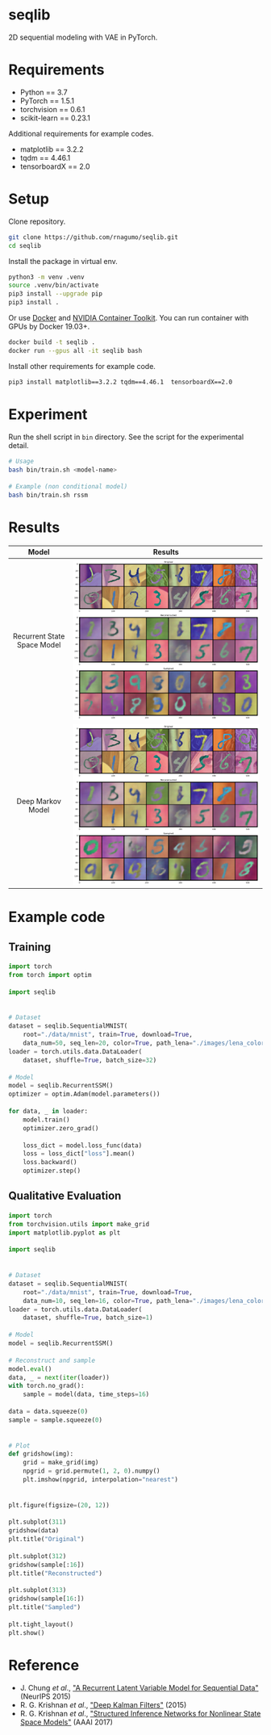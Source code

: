 
# seqlib

2D sequential modeling with VAE in PyTorch.

# Requirements

* Python == 3.7
* PyTorch == 1.5.1
* torchvision == 0.6.1
* scikit-learn == 0.23.1

Additional requirements for example codes.

* matplotlib == 3.2.2
* tqdm == 4.46.1
* tensorboardX == 2.0

# Setup

Clone repository.

```bash
git clone https://github.com/rnagumo/seqlib.git
cd seqlib
```

Install the package in virtual env.

```bash
python3 -m venv .venv
source .venv/bin/activate
pip3 install --upgrade pip
pip3 install .
```

Or use [Docker](https://docs.docker.com/get-docker/) and [NVIDIA Container Toolkit](https://github.com/NVIDIA/nvidia-docker). You can run container with GPUs by Docker 19.03+.

```bash
docker build -t seqlib .
docker run --gpus all -it seqlib bash
```

Install other requirements for example code.

```bash
pip3 install matplotlib==3.2.2 tqdm==4.46.1  tensorboardX==2.0
```

# Experiment

Run the shell script in `bin` directory. See the script for the experimental detail.

```bash
# Usage
bash bin/train.sh <model-name>

# Example (non conditional model)
bash bin/train.sh rssm
```

# Results

|Model|Results|
|:-:|:-:|
|Recurrent State Space Model|![rssm](./images/rssm_seqmnist.png)|
|Deep Markov Model|![dmm](./images/dmm_seqmnist.png)|

# Example code

## Training

```python
import torch
from torch import optim

import seqlib


# Dataset
dataset = seqlib.SequentialMNIST(
    root="./data/mnist", train=True, download=True,
    data_num=50, seq_len=20, color=True, path_lena="./images/lena_color.gif")
loader = torch.utils.data.DataLoader(
    dataset, shuffle=True, batch_size=32)

# Model
model = seqlib.RecurrentSSM()
optimizer = optim.Adam(model.parameters())

for data, _ in loader:
    model.train()
    optimizer.zero_grad()

    loss_dict = model.loss_func(data)
    loss = loss_dict["loss"].mean()
    loss.backward()
    optimizer.step()
```

## Qualitative Evaluation

```python
import torch
from torchvision.utils import make_grid
import matplotlib.pyplot as plt

import seqlib


# Dataset
dataset = seqlib.SequentialMNIST(
    root="./data/mnist", train=True, download=True,
    data_num=10, seq_len=16, color=True, path_lena="./images/lena_color.gif")
loader = torch.utils.data.DataLoader(
    dataset, shuffle=True, batch_size=1)

# Model
model = seqlib.RecurrentSSM()

# Reconstruct and sample
model.eval()
data, _ = next(iter(loader))
with torch.no_grad():
    sample = model(data, time_steps=16)

data = data.squeeze(0)
sample = sample.squeeze(0)


# Plot
def gridshow(img):
    grid = make_grid(img)
    npgrid = grid.permute(1, 2, 0).numpy()
    plt.imshow(npgrid, interpolation="nearest")


plt.figure(figsize=(20, 12))

plt.subplot(311)
gridshow(data)
plt.title("Original")

plt.subplot(312)
gridshow(sample[:16])
plt.title("Reconstructed")

plt.subplot(313)
gridshow(sample[16:])
plt.title("Sampled")

plt.tight_layout()
plt.show()
```

# Reference

* J. Chung *et al*., ["A Recurrent Latent Variable Model for Sequential Data"](http://arxiv.org/abs/1506.02216) (NeurIPS 2015)
* R. G. Krishnan *et al*., ["Deep Kalman Filters"]((http://arxiv.org/abs/1511.05121)) (2015)
* R. G. Krishnan *et al*., ["Structured Inference Networks for Nonlinear State Space Models"]((http://arxiv.org/abs/1609.09869)) (AAAI 2017)

